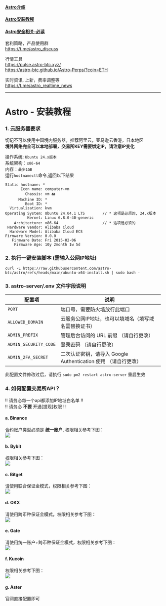 #### [Astro介绍](./README.md) 
#### [Astro安装教程](./INSTALL.md) 
#### [Astro安全相关-必读](./SECURITY.md) 

套利策略，产品使用群 \
https://t.me/astro_discuss

行情工具 \
https://pulse.astro-btc.xyz/ \
https://astro-btc.github.io/Astro-Perps/?coin=ETH

实时资讯, 上新，费率调整等 \
https://t.me/astro_realtime_news

--------------------------------

# Astro - 安装教程

### 1. 云服务器要求
切记不可以使用中国境内服务器，推荐阿里云，亚马逊云香港，日本地区 \
**境外网络完全可以本地部署，交易所KEY需要绑定IP，请注意IP变化** 

操作系统: ```Ubuntu 24.x版本``` \
系统架构：```x86-64``` \
内存：```最少1GB``` \
运行```hostnamectl```命令,返回以下结果

```
Static hostname: *
       Icon name: computer-vm
         Chassis: vm 🖴
      Machine ID: *
         Boot ID: *
  Virtualization: kvm
Operating System: Ubuntu 24.04.1 LTS        // * 这项是必须的, 24.x版本
          Kernel: Linux 6.8.0-40-generic
    Architecture: x86-64                    // * 这项是必须的
 Hardware Vendor: Alibaba Cloud
  Hardware Model: Alibaba Cloud ECS
Firmware Version: 0.0.0
   Firmware Date: Fri 2015-02-06
    Firmware Age: 10y 2month 1w 5d 
```

### 2. 执行一键安装脚本 (需输入公网IP地址)
```
curl -L https://raw.githubusercontent.com/astro-btc/astro/refs/heads/main/ubuntu-x64-install.sh | sudo bash -
```
### 3. astro-server/.env 文件字段说明

| **配置项**               | **说明**                                                        |
|--------------------------|-----------------------------------------------------------------|
| `PORT`                   | 端口号，需要防火墙放行此端口                                      |
| `ALLOWED_DOMAIN`         | 云服务公网IP地址，也可以填域名（填写域名需替换证书）                                      |
| `ADMIN_PREFIX`           | 管理后台访问的 URL 前缀 （请自行更改）                             |
| `ADMIN_SECURITY_CODE`    | 登录密码  （请自行更改）                                                      |
| `ADMIN_2FA_SECRET`       | 二次认证密钥，请导入 Google Authentication 使用 （请自行更改）    |


此配置文件修改过后，请执行 ```sudo pm2 restart astro-server``` 重启生效 

### 4. 如何配置交易所API？
‼️ 请务必每一个api都添加IP地址白名单 ‼️  \
‼️ 请务必 **不要** 开通[提现]权限 ‼️ 

#### a. Binance
合约账户类型必须是 **统一账户**, 权限相关参考下图：\
![](images/BN-api.png)

#### b. Bybit
权限相关参考下图：\
![](images/Bybit-API.png)

#### c. Bitget
请使用联合保证金模式，权限相关参考下图：\
![](images/BG-API.png)

#### d. OKX
请使用跨币种保证金模式，权限相关参考下图：\
![](images/OKX-API.png)

#### e. Gate
请使用统一账户+跨币种保证金模式，权限相关参考下图：\
![](images/Gate-API.png)

#### f. Kucoin
权限相关参考下图：\
![](images/kucoin-API.png)

#### g. Aster
官网直接配置即可
